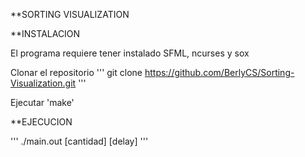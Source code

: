 **SORTING VISUALIZATION

**INSTALACION

El programa requiere tener instalado SFML, ncurses y sox

Clonar el repositorio
'''
git clone https://github.com/BerlyCS/Sorting-Visualization.git
'''

Ejecutar 'make'

**EJECUCION

'''
./main.out [cantidad] [delay]
'''
